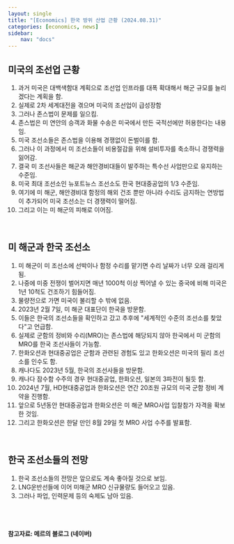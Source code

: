 ```yaml
---
layout: single
title: "[Economics] 한국 방위 산업 근황 (2024.08.31)"
categories: [economics, news]
sidebar:
    nav: "docs"
---
```


## 미국의 조선업 근황
1. 과거 미국은 대백색함대 계획으로 조선업 인프라를 대폭 확대해서 해군 규모를 늘리겠다는 계획을 함.
1. 실제로 2차 세계대전을 겪으며 미국의 조선업이 급성장함
1. 그러나 존스법이 문제를 일으킴.
1. 존스법은 미 연안의 승객과 화물 수송은 미국에서 만든 국적선에만 허용한다는 내용임.
1. 미국 조선소들은 존스법을 이용해 경쟁없이 돈벌이를 함.
1. 그러나 이 과정에서 미 조선소들이 비용절감을 위해 설비투자를 축소하니 경쟁력을 잃어감.
1. 결국 미 조선사들은 해군과 해안경비대들이 발주하는 특수선 사업만으로 유지하는 수준임.
1. 미국 최대 조선소인 뉴포트뉴스 조선소도 한국 현대중공업의 1/3 수준임.
1. 여기에 미 해군, 해안경비대 함정의 해외 건조 뿐만 아니라 수리도 금지하는 연방법이 추가되어 미국 조선소는 더 경쟁력이 떨어짐.
1. 그리고 이는 미 해군의 피해로 이어짐.

<br/>

## 미 해군과 한국 조선소
1. 미 해군이 미 조선소에 선박이나 함정 수리를 맡기면 수리 날짜가 너무 오래 걸리게 됨.
1. 나중에 미중 전쟁이 벌어지면 매년 1000척 이상 찍어낼 수 있는 중국에 비해 미국은 1년 10척도 건조하기 힘들어짐.
1. 물량전으로 가면 미국이 불리할 수 밖에 없음.
1. 2023년 2월 7일, 미 해군 대표단이 한국을 방문함.
1. 이들은 한국의 조선소들을 확인하고 갔고 추후에 "세계적인 수준의 조선소를 찾았다"고 언급함.
1. 실제로 군함의 정비와 수리(MRO)는 존스법에 해당되지 않아 한국에서 미 군함의 MRO를 한국 조선사들이 가능함.
1. 한화오션과 현대중공업은 군함과 관련된 경험도 있고 한화오션은 미국의 필리 조선소를 인수도 함.
1. 캐나다도 2023년 5월, 한국의 조선사들을 방문함.
1. 캐나다 잠수함 수주의 경우 현대중공업, 한화오션, 일본의 3파전이 될듯 함.
1. 2024년 7월, HD현대중공업과 한화오션은 연간 20조원 규모의 미국 군함 정비 계약을 진행함.
1. 앞으로 5년동안 현대중공업과 한화오션은 미 해군 MRO사업 입찰참가 자격을 확보한 것임.
1. 그리고 한화오션은 한달 만인 8월 29일 첫 MRO 사업 수주를 발표함.

<br/>

## 한국 조선소들의 전망
1. 한국 조선소들의 전망은 앞으로도 계속 좋아질 것으로 보임.
1. LNG운반선들에 이어 미해군 MRO 신규물량도 들어오고 있음.
1. 그러나 파업, 인력문제 등의 숙제도 남아 있음. 



<br/>
<br/>

#### 참고자료: 메르의 블로그 (네이버) 